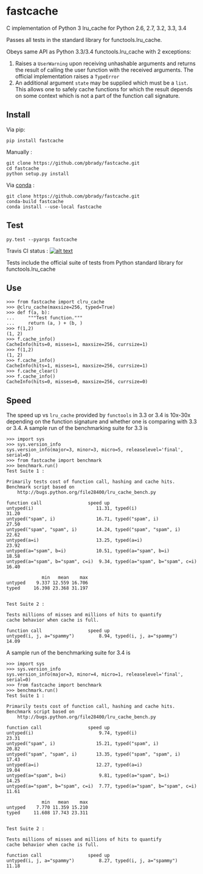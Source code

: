 fastcache
=========

C implementation of Python 3 lru_cache for Python 2.6, 2.7, 3.2, 3.3, 3.4

Passes all tests in the standard library for functools.lru_cache.

Obeys same API as Python 3.3/3.4 functools.lru_cache with 2 exceptions:
  1.  Raises a `UserWarning` upon receiving unhashable arguments and returns the result of calling the user function with the received arguments.  The official implementation raises a `TypeError`
  2.  An additional argument `state` may be supplied which must be a `list`.  This allows one to safely cache functions for which the result depends on some context which is not a part of the function call signature. 

Install
-------

Via pip: 

    pip install fastcache

Manually : 

    git clone https://github.com/pbrady/fastcache.git
    cd fastcache
    python setup.py install
    
Via [conda](http://conda.pydata.org/docs/index.html) :

    git clone https://github.com/pbrady/fastcache.git
    conda-build fastcache
    conda install --use-local fastcache

Test
----

`py.test --pyargs fastcache`

Travis CI status :  [![alt text][2]][1]

[2]: https://travis-ci.org/pbrady/fastcache.svg?branch=master (Travis build status)
[1]: http://travis-ci.org/pbrady/fastcache

Tests include the official suite of tests from Python standard library for functools.lru_cache

Use
---

    >>> from fastcache import clru_cache
    >>> @clru_cache(maxsize=256, typed=True)
    >>> def f(a, b):
    ...     """Test function."""
    ...     return (a, ) + (b, )
    >>> f(1,2)
    (1, 2)
    >>> f.cache_info()
    CacheInfo(hits=0, misses=1, maxsize=256, currsize=1)
    >>> f(1,2)
    (1, 2)
    >>> f.cache_info()
    CacheInfo(hits=1, misses=1, maxsize=256, currsize=1)
    >>> f.cache_clear()
    >>> f.cache_info()
    CacheInfo(hits=0, misses=0, maxsize=256, currsize=0)

Speed
-----

The speed up vs `lru_cache` provided by `functools` in 3.3 or 3.4 is 10x-30x depending on the function signature and whether one is comparing with 3.3 or 3.4.  A sample run of the benchmarking suite for 3.3 is 

	>>> import sys
	>>> sys.version_info
	sys.version_info(major=3, minor=3, micro=5, releaselevel='final', serial=0)
	>>> from fastcache import benchmark
	>>> benchmark.run()
	Test Suite 1 : 

	Primarily tests cost of function call, hashing and cache hits.
	Benchmark script based on
		http://bugs.python.org/file28400/lru_cache_bench.py

	function call                 speed up
	untyped(i)                       11.31, typed(i)                         31.20
	untyped("spam", i)               16.71, typed("spam", i)                 27.50
	untyped("spam", "spam", i)       14.24, typed("spam", "spam", i)         22.62
	untyped(a=i)                     13.25, typed(a=i)                       23.92
	untyped(a="spam", b=i)           10.51, typed(a="spam", b=i)             18.58
	untyped(a="spam", b="spam", c=i)  9.34, typed(a="spam", b="spam", c=i)   16.40

				 min   mean    max
	untyped    9.337 12.559 16.706
	typed     16.398 23.368 31.197


	Test Suite 2 :

	Tests millions of misses and millions of hits to quantify
	cache behavior when cache is full.

	function call                 speed up
	untyped(i, j, a="spammy")         8.94, typed(i, j, a="spammy")          14.09

A sample run of the benchmarking suite for 3.4 is

	>>> import sys
	>>> sys.version_info 
	sys.version_info(major=3, minor=4, micro=1, releaselevel='final', serial=0)
	>>> from fastcache import benchmark
	>>> benchmark.run()
	Test Suite 1 : 

	Primarily tests cost of function call, hashing and cache hits.
	Benchmark script based on
		http://bugs.python.org/file28400/lru_cache_bench.py

	function call                 speed up
	untyped(i)                        9.74, typed(i)                         23.31
	untyped("spam", i)               15.21, typed("spam", i)                 20.82
	untyped("spam", "spam", i)       13.35, typed("spam", "spam", i)         17.43
	untyped(a=i)                     12.27, typed(a=i)                       19.04
	untyped(a="spam", b=i)            9.81, typed(a="spam", b=i)             14.25
	untyped(a="spam", b="spam", c=i)  7.77, typed(a="spam", b="spam", c=i)   11.61

				 min   mean    max
	untyped    7.770 11.359 15.210
	typed     11.608 17.743 23.311


	Test Suite 2 :

	Tests millions of misses and millions of hits to quantify
	cache behavior when cache is full.

	function call                 speed up
	untyped(i, j, a="spammy")         8.27, typed(i, j, a="spammy")          11.18




